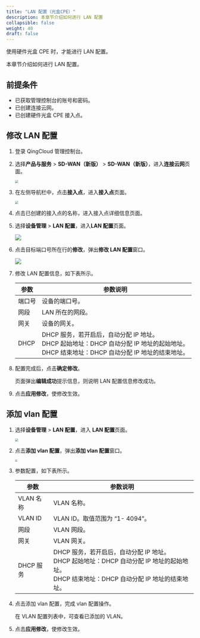 ```yaml
---
title: "LAN 配置（光盒CPE）"
description: 本章节介绍如何进行 LAN 配置
collapsible: false
weight: 40
draft: false
---
```


使用硬件光盒 CPE 时，才能进行 LAN 配置。

本章节介绍如何进行 LAN 配置。

## 前提条件

- 已获取管理控制台的账号和密码。
- 已创建连接云网。
- 已创建硬件光盒 CPE 接入点。

## 修改 LAN 配置

1. 登录 QingCloud 管理控制台。

2. 选择**产品与服务** > **SD-WAN（新版）** > **SD-WAN（新版）**，进入**连接云网**页面。

   <img src="../../../../_images/qs_cloud_network.png" style="zoom:50%;" />

3. 在左侧导航栏中，点击**接入点**，进入**接入点**页面。

   <img src="../../../../_images/qs_light_access.png" style="zoom:50%;" />

4. 点击已创建的接入点的名称，进入接入点详细信息页面。

5. 选择**设备管理** > **LAN 配置**，进入**LAN 配置**页面。

   <img src="../../../../_images/um_lan_config.png" style="zoom:100%;" />

6. 点击目标端口号所在行的**修改**，弹出**修改 LAN 配置**窗口。

   <img src="../../../../_images/um_lan_config_details.png" style="zoom:100%;" />

7. 修改 LAN 配置信息，如下表所示。

   | 参数   | 参数说明                                                     |
   | ------ | ------------------------------------------------------------ |
   | 端口号 | 设备的端口号。                                               |
   | 网段   | LAN 所在的网段。                                             |
   | 网关   | 设备的网关。                                                 |
   | DHCP   | DHCP 服务，若开启后，自动分配 IP 地址。<br />DHCP 起始地址：DHCP 自动分配 IP 地址的起始地址。<br />DHCP 结束地址：DHCP 自动分配 IP 地址的结束地址。 |

8. 配置完成后，点击**确定修改**。

   页面弹出**编辑成功**提示信息，则说明 LAN 配置信息修改成功。

9. 点击**应用修改**，使修改生效。

## 添加 vlan 配置

1. 选择**设备管理** > **LAN 配置**，进入 **LAN 配置**页面。

   <img src="../../../../_images/um_lan_config.png" style="zoom:50%;" />

2. 点击**添加 vlan 配置**，弹出**添加 vlan 配置**窗口。

   <img src="../../../../_images/um_lan_config_add.png" style="zoom:40%;" />

3. 参数配置，如下表所示。

   | 参数      | 参数说明                                                     |
   | --------- | ------------------------------------------------------------ |
   | VLAN 名称 | VLAN 名称。                                                  |
   | VLAN ID   | VLAN ID。取值范围为 “1- 4094”。                              |
   | 网段      | VLAN 网段。                                                  |
   | 网关      | VLAN 网关。                                                  |
   | DHCP 服务 | DHCP 服务，若开启后，自动分配 IP 地址。<br />DHCP 起始地址：DHCP 自动分配 IP 地址的起始地址。<br />DHCP 结束地址：DHCP 自动分配 IP 地址的结束地址。 |

4. 点击添加 vlan 配置，完成 vlan 配置操作。

   在 VLAN 配置列表中，可查看已添加的 VLAN。

5. 点击**应用修改**，使修改生效。

   


